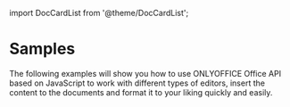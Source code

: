 import DocCardList from '@theme/DocCardList';

# Samples

The following examples will show you how to use ONLYOFFICE Office API based on JavaScript to work with different types of editors, insert the content to the documents and format it to your liking quickly and easily.

<DocCardList />
